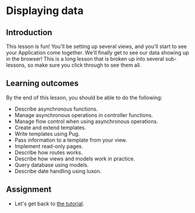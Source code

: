 # Displaying data

## Introduction

This lesson is fun! You'll be setting up several views, and you'll start to see your Application come together. We'll finally get to see our data showing up in the browser! This is a long lesson that is broken up into several sub-lessons, so make sure you click through to see them all.

## Learning outcomes

By the end of this lesson, you should be able to do the following:

* Describe asynchronous functions.
* Manage asynchronous operations in controller functions.
* Manage flow control when using asynchronous operations.
* Create and extend templates.
* Write templates using Pug.
* Pass information to a template from your view.
* Implement read-only pages.
* Describe how routes works.
* Describe how views and models work in practice.
* Query database using models.
* Describe date handling using luxon.

## Assignment

* Let's get back to [the tutorial](https://developer.mozilla.org/en-US/docs/Learn/Server-side/Express_Nodejs/Displaying_data).


